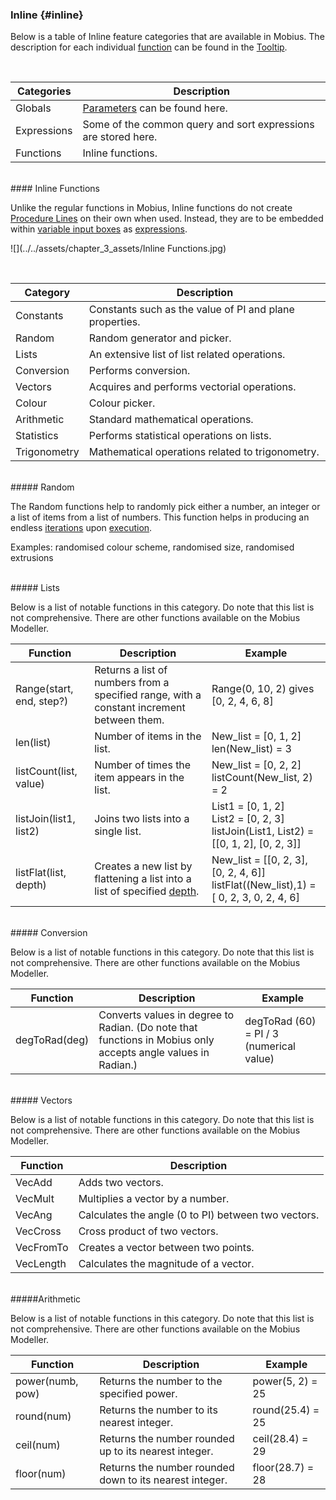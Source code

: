### Inline {#inline}

Below is a table of Inline feature categories that are available in Mobius. The description for each individual [function](/chapter_3_procedures/Functions.md) can be found in the [Tooltip](../chapter_1_mobius_interface/procedure_menu.md).

<br>

| Categories | Description |
| --- | --- |
| Globals | [Parameters](/chapter_1_mobius_interface/parameters.md) can be found here. |
| Expressions | Some of the common query and sort expressions are stored here. |
| Functions | Inline functions. |

<br>
#### Inline Functions

Unlike the regular functions in Mobius, Inline functions do not create [Procedure Lines](../chapter_1_mobius_interface/procedure_line.md) on their own when used. Instead, they are to be embedded within [variable input boxes](Inputs.md) as [expressions](/chapter_3_procedures/Expression.md).

![](../../assets/chapter_3_assets/Inline Functions.jpg)

<br>

| Category | Description |
| --- | --- |
| Constants | Constants such as the value of PI and plane properties. |
| Random | Random generator and picker. |
| Lists | An extensive list of list related operations. |
| Conversion | Performs conversion. |
| Vectors | Acquires and performs vectorial operations. |
| Colour | Colour picker. |
| Arithmetic | Standard mathematical operations. |
| Statistics | Performs statistical operations on lists. |
| Trigonometry | Mathematical operations related to trigonometry. |

<br>
##### Random

The Random functions help to randomly pick either a number, an integer or a list of items from a list of numbers. This function helps in producing an endless [iterations](/glossary/README.md) upon [execution](../chapter_1_mobius_interface/execute.md).

Examples: randomised colour scheme, randomised size, randomised extrusions

<br>
##### Lists

Below is a list of notable functions in this category. Do note that this list is not comprehensive. There are other functions available on the Mobius Modeller.

| Function | Description | Example |
| --- | --- | --- |
| Range(start, end, step?) | Returns a list of numbers from a specified range, with a constant increment between them. | Range(0, 10, 2) gives [0, 2, 4, 6, 8] |
| len(list) | Number of items in the list. | New_list = [0, 1, 2]<br>len(New_list) = 3 |
| listCount(list, value) | Number of times the item appears in the list. | New_list = [0, 2, 2]<br> listCount(New_list, 2) = 2 |
| listJoin(list1, list2) | Joins two lists into a single list. | List1 = [0, 1, 2]<br>List2 = [0, 2, 3]<br>listJoin(List1, List2) = [[0, 1, 2], [0, 2, 3]] |
| listFlat(list, depth) | Creates a new list by flattening a list into a list of specified [depth](/chapter_3_procedures/List.md). | New_list = [[0, 2, 3], [0, 2, 4, 6]]<br>listFlat((New_list),1) = [ 0, 2, 3, 0, 2, 4, 6] |

<br>
##### Conversion

Below is a list of notable functions in this category. Do note that this list is not comprehensive. There are other functions available on the Mobius Modeller.

| Function | Description | Example |
| --- | --- | --- |
| degToRad(deg) | Converts values in degree to Radian. (Do note that functions in Mobius only accepts angle values in Radian.) | degToRad (60) = PI / 3 (numerical value) |


<br>
##### Vectors

Below is a list of notable functions in this category. Do note that this list is not comprehensive. There are other functions available on the Mobius Modeller.

| Function | Description |
| --- | --- |
| VecAdd | Adds two vectors. |
| VecMult | Multiplies a vector by a number. |
| VecAng | Calculates the angle (0 to PI) between two vectors. |
| VecCross | Cross product of two vectors. |
| VecFromTo | Creates a vector between two points. |
| VecLength | Calculates the magnitude of a vector. |

<br>
#####Arithmetic

Below is a list of notable functions in this category. Do note that this list is not comprehensive. There are other functions available on the Mobius Modeller.

| Function | Description | Example |
| --- | --- | --- |
| power(numb, pow) | Returns the number to the specified power. | power(5, 2) = 25 |
| round(num) | Returns the number to its nearest integer. | round(25.4) = 25 |
| ceil(num) | Returns the number rounded up to its nearest integer. | ceil(28.4) = 29 |
| floor(num) | Returns the number rounded down to its nearest integer. | floor(28.7) = 28 |